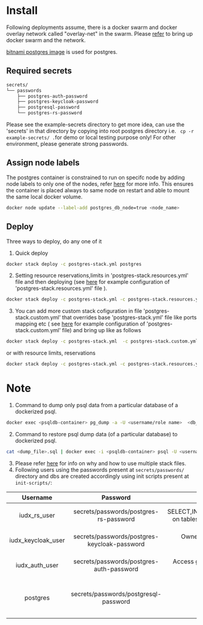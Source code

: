 # Install
Following deployments assume, there is a docker swarm and  docker overlay network called "overlay-net"  in the swarm. Please [refer](../../../docs/swarm-setup.md) to bring up docker swarm and the network.

 [bitnami postgres image](https://github.com/bitnami/bitnami-docker-postgresql) is used for postgres.
## Required secrets

```sh
secrets/
└── passwords
    ├── postgres-auth-password
    ├── postgres-keycloak-password
    ├── postgresql-password
    └── postgres-rs-password
```
Please see the example-secrets directory to get more idea, can use the 'secrets' in that directory by copying into root postgres  directory i.e. ``` cp -r example-secrets/ .```for demo or local testing purpose only! For other environment, please generate strong passwords.

## Assign node labels
 The postgres container is constrained to run on specifc node by adding node labels to only one of the nodes, refer [here](https://docs.docker.com/engine/swarm/services/#placement-constraints) for more info. This ensures the container is placed always to same node on restart and able to mount the same local docker volume.
```sh
docker node update --label-add postgres_db_node=true <node_name>
```

## Deploy

Three ways to deploy, do any one of it
1. Quick deploy  
```sh
docker stack deploy -c postgres-stack.yml postgres
```

2. Setting resource reservations,limits in 'postgres-stack.resources.yml' file and then deploying (see [here](example-postgres-stack.resources.yml) for example configuration of 'postgres-stack.resources.yml' file ).

```sh
docker stack deploy -c postgres-stack.yml -c postgres-stack.resources.yml postgres
```
3. You can add more custom stack cofiguration in file 'postgres-stack.custom.yml' that overrides base 'postgres-stack.yml' file like ports mapping etc ( see [here](example-postgres-stack.custom.yml) for example configuration of 'postgres-stack.custom.yml' file)  and bring up like as follows
```sh
docker stack deploy -c postgres-stack.yml  -c postgres-stack.custom.yml postgres
```
or 
with resource limits, reservations
```sh
docker stack deploy -c postgres-stack.yml -c postgres-stack.resources.yml -c postgres-stack.custom.yml postgres
```

# Note
1. Command to dump only psql data from a particular database of a dockerized psql.
```sh
docker exec <psqldb-container> pg_dump -a -U <username/role name>  <db_name> > <dump-file>.sql
```
2. Command to restore psql dump data (of a particular database) to dockerized  psql.

```sh
cat <dump_file>.sql | docker exec -i <psqldb-container> psql -U <username/role> -d <dbname>
```
3. Please refer [here](https://docs.docker.com/compose/extends/#multiple-compose-files) for info on why and how to use multiple stack files.
4.  Following users using the passwords present at ```secrets/passwords/``` directory and dbs are created accordingly using init scripts present at ```init-scripts/```:

| Username           | Password                                    | Role/Access                         |  Services                     |
|:-------------------:|:------------------------------------------:| :---------------------------------: |:-----------------------------:|
| iudx_rs_user       | secrets/passwords/postgres-rs-password       | SELECT,INSERT,DELETE,UPDATE on tables of ```iudx_rs``` Database   | Used by resource server      |
| iudx_keycloak_user | secrets/passwords/postgres-keycloak-password |  Owner of ```iudx_keycloak``` database                   | Used by keycloak server      |
| iudx_auth_user     |   secrets/passwords/postgres-auth-password   |   Access given while setting up auth server             | Used by auth server          |
| postgres           | secrets/passwords/postgresql-password     |     Superuser                                             |  Used to set users and RBAC  |
                            
